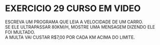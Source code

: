 # EXERCICIO 29 CURSO EM VIDEO

ESCREVA UM PROGRAMA QUE LEIA A VELOCIDADE DE UM CARRO.\
SE ELE ULTRAPASSAR 80KM/H, MOSTRE UMA MENSAGEM DIZENDO ELE FOI MULTADO.\
A MULTA VAI CUSTAR R$7,00 POR CADA KM ACIMA DO LIMITE.
